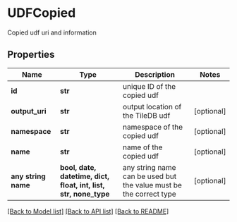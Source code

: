 # UDFCopied

Copied udf uri and information

## Properties
Name | Type | Description | Notes
------------ | ------------- | ------------- | -------------
**id** | **str** | unique ID of the copied udf | 
**output_uri** | **str** | output location of the TileDB udf | [optional] 
**namespace** | **str** | namespace of the copied udf | [optional] 
**name** | **str** | name of the copied udf | [optional] 
**any string name** | **bool, date, datetime, dict, float, int, list, str, none_type** | any string name can be used but the value must be the correct type | [optional]

[[Back to Model list]](../README.md#documentation-for-models) [[Back to API list]](../README.md#documentation-for-api-endpoints) [[Back to README]](../README.md)


